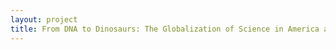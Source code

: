 ```yaml
--- 
layout: project 
title: From DNA to Dinosaurs: The Globalization of Science in America and the Development of a University Natural History Museum
---
```



